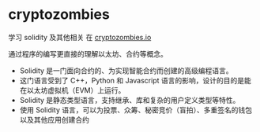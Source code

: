 # cryptozombies

学习 solidity 及其他相关 在 [cryptozombies.io](https://cryptozombies.io/en/course/)

通过程序的编写更直接的理解以太坊、合约等概念。

- Solidity 是一门面向合约的、为实现智能合约而创建的高级编程语言。
- 这门语言受到了 C++，Python 和 Javascript 语言的影响，设计的目的是能在以太坊虚拟机（EVM）上运行。
- Solidity 是静态类型语言，支持继承、库和复杂的用户定义类型等特性。
- 使用 Solidity 语言，可以为投票、众筹、秘密竞价（盲拍）、多重签名的钱包以及其他应用创建合约
